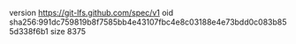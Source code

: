 version https://git-lfs.github.com/spec/v1
oid sha256:991dc759819b8f7585bb4e43107fbc4e8c03188e4e73bdd0c083b855d338f6b1
size 8375
